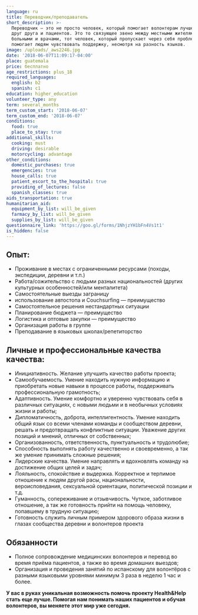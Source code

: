 ```yaml
---
language: ru
title: Переводчик/преподаватель
short_description: >-
  Переводчик — это не просто человек, который помогает волонтерам лучше понимать
  друг друга и пациентов. Это то связующее звено между местными жителями,
  больными и врачами, тот человек, который пропускает через себя проблемы и
  помогает людям чувствовать поддержку, несмотря на разность языков.
image: /uploads/_aws2246.jpg
date: '2018-06-07T11:09:17-04:00'
place: guatemala
price: бесплатно
age_restrictions: plus_18
required_languages:
  english: b2
  spanish: c1
education: higher_education
volunteer_type: any
term: several_months
term_custom_start: '2018-06-07'
term_custom_end: '2018-06-07'
conditions:
  food: true
  place_to_stay: true
additional_skills:
  cooking: must
  driving: desirable
  motorcycling: advantage
other_conditions:
  domestic_purchases: true
  emergencies: true
  house_calls: true
  patient_escort_to_the_hospital: true
  providing_of_lectures: false
  spanish_classes: true
aids_transportation: true
humanitarian_aid:
  equipment_by_list: will_be_given
  farmacy_by_list: will_be_given
  supplies_by_list: will_be_given
questionnaire_link: 'https://goo.gl/forms/1NhjzYH1bFn4Vs1t1'
is_hidden: false
---
```

## Опыт:

* Проживание в местах с ограниченными ресурсами (походы, экспедиции, деревни и т.п.)
* Работа/сожительство с людьми разных национальностей (других культурных особенностей/или менталитета)
* Самостоятельные выезды заграницу
* использование автостопа и Couchsurfing — преимущество
* Самостоятельное решения нестандартных ситуации
* Планирование бюджета — преимущество
* Логистика и оптовые закупки — преимущество
* Организация работы в группе
* Преподавание в языковых школах/репетиторство

## Личные и профессиональные качества качества:

* Инициативность. Желание улучшить качество работы проекта;
* Самообучаемость. Умение находить нужную информацию и приобретать новые навыки в процессе работы, поддерживать профессиональную грамотность;
* Адаптивность. Умение комфортно и уверенно чувствовать себя в различных ситуациях, с новыми людьми и в необычных условиях жизни и работы;
* Дипломатичность, доброта, интеллигентность. Умение находить общий язык со всеми членами команды и сообществом деревни, решать и предотвращать конфликтные ситуации. Уважение других позиций и мнений, отличных от собственных;
* Организованность, ответственность, пунктуальность и трудолюбие;
* Способность выполнять работу качественно и своевременно, а так же умение принимать сложные решения;
* Лидерские качества. Умение направлять и вдохновлять команду на достижение общих целей и задач;
* Лояльность, cпокойствие и выдержка. Корректное и терпимое отношение к людям другой расы, национальности, вероисповедания, сексуальной ориентации, политической позиции и т.д.
* Гуманность, сопереживание и отзывчивость. Чуткое, заботливое отношение, а так же готовность прийти на помощь человеку, попавшему в трудную ситуацию;
* Готовность служить личным примером здорового образа жизни в глазах сообщества деревни и волонтеров проекта

## Обязанности

* Полное сопровождение медицинских волонтеров и перевод во время приёма пациентов, а также во время домашних выездов;
* Организация и проведения занятий по испанскому для волонтёров с разными языковыми уровнями минимум 3 раза в неделю 1 час и более.

**У вас в руках уникальная возможность помочь проекту Health&Help стать еще лучше. Помогая нам понимать наших пациентов и обучая волонтеров, вы меняете этот мир уже сегодня.**
